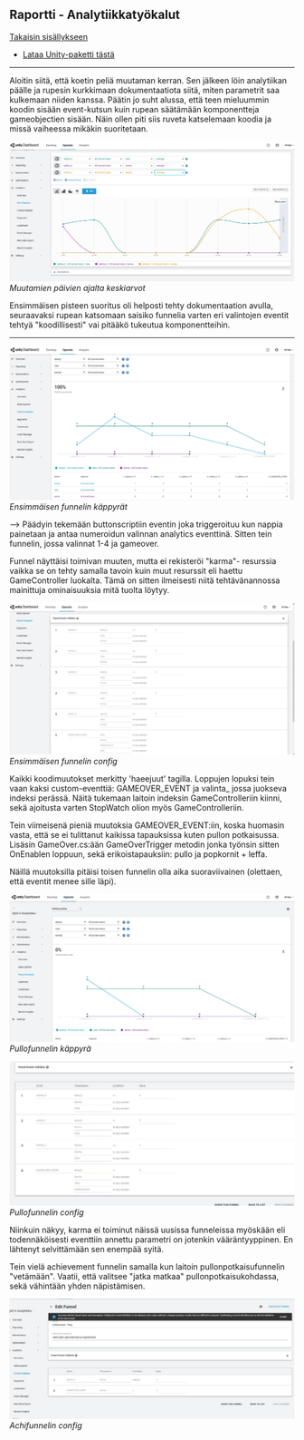 ## Raportti - Analytiikkatyökalut

[Takaisin sisällykseen](https://github.com/Shinpai/Peliteknologia)

* [Lataa Unity-paketti tästä](https://github.com/Shinpai/Peliteknologia/raw/master/Sykli%206%20Analytiikka/Sykli6_project.zip)

---

Aloitin siitä, että koetin peliä muutaman kerran. Sen jälkeen löin analytiikan päälle ja rupesin kurkkimaan dokumentaatiota siitä, miten parametrit saa kulkemaan niiden kanssa. Päätin jo suht alussa, että teen mieluummin koodin sisään event-kutsun kuin rupean säätämään komponentteja gameobjectien sisään. Näin ollen piti siis ruveta katselemaan koodia ja missä vaiheessa mikäkin suoritetaan.

![pakollinen](img/s6_00.jpg)
*Muutamien päivien ajalta keskiarvot*

Ensimmäisen pisteen suoritus oli helposti tehty dokumentaation avulla, seuraavaksi rupean katsomaan saisiko funnelia varten eri valintojen eventit tehtyä "koodillisesti" vai pitääkö tukeutua komponentteihin. 

---

![funnel0](img/s6_01.jpg)
*Ensimmäisen funnelin käppyrät*

--> Päädyin tekemään buttonscriptiin eventin joka triggeroituu kun nappia painetaan ja antaa numeroidun valinnan analytics eventtinä. Sitten tein funnelin, jossa valinnat 1-4 ja gameover. 

Funnel näyttäisi toimivan muuten, mutta ei rekisteröi "karma"- resurssia vaikka se on tehty samalla tavoin kuin muut resurssit eli haettu GameController luokalta. Tämä on sitten ilmeisesti niitä tehtävänannossa mainittuja ominaisuuksia mitä tuolta löytyy. 

![funnel1](img/s6_02.jpg)
*Ensimmäisen funnelin config*

Kaikki koodimuutokset merkitty 'haeejuut' tagilla. Loppujen lopuksi tein vaan kaksi custom-eventtiä: GAMEOVER_EVENT ja valinta_ jossa juokseva indeksi perässä. Näitä tukemaan laitoin indeksin GameControlleriin kiinni, sekä ajoitusta varten StopWatch olion myös GameControlleriin.

Tein viimeisenä pieniä muutoksia GAMEOVER_EVENT:iin, koska huomasin vasta, että se ei tulittanut kaikissa tapauksissa kuten pullon potkaisussa. Lisäsin GameOver.cs:ään GameOverTrigger metodin jonka työnsin sitten OnEnablen loppuun, sekä erikoistapauksiin: pullo ja popkornit + leffa.

Näillä muutoksilla pitäisi toisen funnelin olla aika suoraviivainen (olettaen, että eventit menee sille läpi).

![funnel2](img/s6_03.JPG)
*Pullofunnelin käppyrä*

![funne3](img/s6_04.JPG)
*Pullofunnelin config*

Niinkuin näkyy, karma ei toiminut näissä uusissa funneleissa myöskään eli todennäköisesti eventtiin annettu parametri on jotenkin vääräntyyppinen. En lähtenyt selvittämään sen enempää syitä.

Tein vielä achievement funnelin samalla kun laitoin pullonpotkaisufunnelin "vetämään". Vaatii, että valitsee "jatka matkaa" pullonpotkaisukohdassa, sekä vähintään yhden näpistämisen.

![funnel4](img/s6_05.JPG)
*Achifunnelin config*
